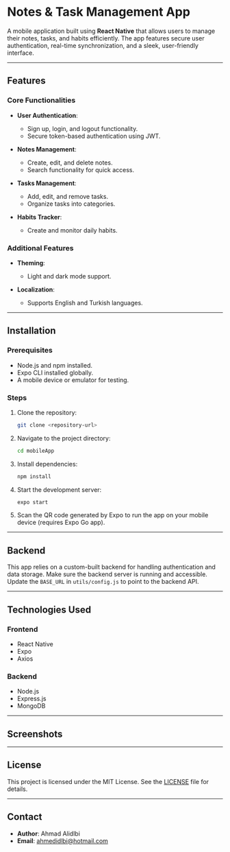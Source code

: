 # Notes & Task Management App

A mobile application built using **React Native** that allows users to manage their notes, tasks, and habits efficiently. The app features secure user authentication, real-time synchronization, and a sleek, user-friendly interface.

---

## Features

### Core Functionalities

- **User Authentication**:

  - Sign up, login, and logout functionality.
  - Secure token-based authentication using JWT.

- **Notes Management**:

  - Create, edit, and delete notes.
  - Search functionality for quick access.

- **Tasks Management**:

  - Add, edit, and remove tasks.
  - Organize tasks into categories.

- **Habits Tracker**:

  - Create and monitor daily habits.

### Additional Features

- **Theming**:

  - Light and dark mode support.

- **Localization**:

  - Supports English and Turkish languages.

---

## Installation

### Prerequisites

- Node.js and npm installed.
- Expo CLI installed globally.
- A mobile device or emulator for testing.

### Steps

1. Clone the repository:

   ```bash
   git clone <repository-url>
   ```

2. Navigate to the project directory:

   ```bash
   cd mobileApp
   ```

3. Install dependencies:

   ```bash
   npm install
   ```

4. Start the development server:

   ```bash
   expo start
   ```

5. Scan the QR code generated by Expo to run the app on your mobile device (requires Expo Go app).

---

## Backend

This app relies on a custom-built backend for handling authentication and data storage. Make sure the backend server is running and accessible. Update the `BASE_URL` in `utils/config.js` to point to the backend API.

---

## Technologies Used

### Frontend

- React Native
- Expo
- Axios

### Backend

- Node.js
- Express.js
- MongoDB

---

## Screenshots



---

## License

This project is licensed under the MIT License. See the [LICENSE](LICENSE) file for details.

---

## Contact

- **Author**: Ahmad Alidlbi
- **Email**: [ahmedidlbi@hotmail.com](mailto:ahmedidlbi@hotmail.com)

